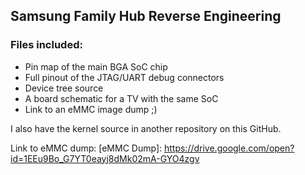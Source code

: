 ## Samsung Family Hub Reverse Engineering

### Files included:
- Pin map of the main BGA SoC chip
- Full pinout of the JTAG/UART debug connectors
- Device tree source
- A board schematic for a TV with the same SoC
- Link to an eMMC image dump ;)

I also have the kernel source in another repository on this GitHub.

Link to eMMC dump:
[eMMC Dump]: https://drive.google.com/open?id=1EEu9Bo_G7YT0eayj8dMk02mA-GYO4zgv
